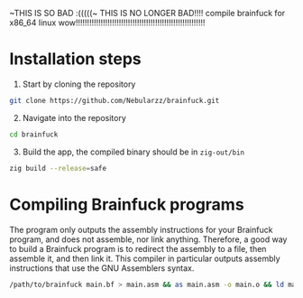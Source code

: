 ~THIS IS SO BAD :(((((~ THIS IS NO LONGER BAD!!!!
compile brainfuck for x86_64 linux wow!!!!!!!!!!!!!!!!!!!!!!!!!!!!!!!!!!!!!!!!!!!!!!!!!!!!!!!!!

# Installation steps
1. Start by cloning the repository
```bash
git clone https://github.com/Nebularzz/brainfuck.git
```
2. Navigate into the repository
```bash
cd brainfuck
```
3. Build the app, the compiled binary should be in `zig-out/bin`
```bash
zig build --release=safe
```

# Compiling Brainfuck programs
The program only outputs the assembly instructions for your Brainfuck program, and does not assemble, nor link anything.
Therefore, a good way to build a Brainfuck program is to redirect the assembly to a file, then assemble it, and then link it.
This compiler in particular outputs assembly instructions that use the GNU Assemblers syntax.
```bash
/path/to/brainfuck main.bf > main.asm && as main.asm -o main.o && ld main.o -o main
```
